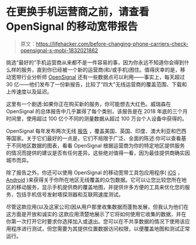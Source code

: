 # 在更换手机运营商之前，请查看 OpenSignal 的移动宽带报告

> 原文：<https://lifehacker.com/before-changing-phone-carriers-check-opensignal-s-mobi-1832021862>

挑选“最好的”手机运营商从来都不是一件容易的事，因为你永远不知道你会得到什么样的服务，直到你已经被一个新的运营商(和/或手机)困住。值得庆幸的是，移动宽带行业分析师 [OpenSignal](https://opensignal.com/) 还有一些数据点可以利用——事实上，每天超过 30 亿——他们发布了一份新报告，比较了“四大”无线运营商的覆盖范围、下载和上传速度以及延迟。



这里有一个剧透:如果你正在购买新的服务，你可能想去大红色。威瑞森在 OpenSignal 的总体报告中几乎赢得了每个类别，该报告是在 2018 年底的三个月时间里，使用超过 100 亿个不同的测量数据从超过 100 万台个人设备中获得的。

OpenSignal 每年发布两次无线 [报告](https://opensignal.com/reports/) ，覆盖美国、英国、印度、澳大利亚和巴西等国家。关于它们最好的一点是，它们不局限于广泛、全面的陈述:你可以查看基于不同地区数据的图表，看看 OpenSignal 根据运营商为你的特定地区提供服务的情况而提供的建议是否有任何差异。这些绝对值得一看，因为最佳提供商确实因城市而异。

除了报告之外，你还可以使用 OpenSignal 的移动宽带工具包应用程序( [iOS](https://itunes.apple.com/app/opensignal/id598298030) ， [Android](https://play.google.com/store/apps/details?id=com.staircase3.opensignal&referrer=utm_source=OSWebsiteMain&utm_medium=OSWebsiteMain&utm_campaign=OSWebsiteMain) )来获得关于你所在地区无线覆盖的众包数据。它可以让您比较您所在地区的移动服务，显示手机提供商的覆盖地图，并提供许多方便的工具来优化您的服务，包括手机信号发射塔探测器和互联网速度测试。

尽管这款应用(以及这家公司)因从用户那里收集数据而蓬勃发展，但我认为他们在这方面是开放和诚实的:这款应用清楚地展示了它将如何使用它收集的数据，并在你第一次打开它时要求你选择加入或退出。您可以在不共享数据的情况下使用该应用程序进行测试，但您需要为其提供位置数据访问权限，以便覆盖地图和测试正常运行。
